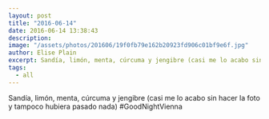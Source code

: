 ```yaml
---
layout: post
title: "2016-06-14"
date: 2016-06-14 13:38:43
description: 
image: "/assets/photos/201606/19f0fb79e162b20923fd906c01bf9e6f.jpg"
author: Elise Plain
excerpt: Sandía, limón, menta, cúrcuma y jengibre (casi me lo acabo sin hacer la foto y tampoco hubiera pasado nada) #GoodNightVienna
tags: 
  - all
---
```


Sandía, limón, menta, cúrcuma y jengibre (casi me lo acabo sin hacer la foto y tampoco hubiera pasado nada) #GoodNightVienna
<p></p>
